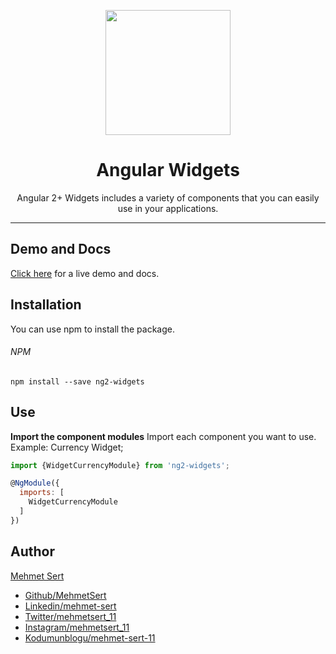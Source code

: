 <p align="center">
  <img height="200px" width="200px" style="text-align: center;" src="https://www.mehmetsert.com.tr/assets/img/ng2-widgets-logo.png">
  <h1 align="center">Angular Widgets</h1>
</p>
<p align="center">Angular 2+ Widgets includes a variety of components that you can easily use in your applications.</p>

------------

## Demo and Docs
[Click here](https://mehmetsert.github.io/ng2-widgets/ "Click here") for a live demo and docs.

## Installation
You can use npm to install the package.

###### NPM
```
npm install --save ng2-widgets
```

## Use

**Import the component modules**
Import each component you want to use. Example: Currency Widget;
```javascript
import {WidgetCurrencyModule} from 'ng2-widgets';

@NgModule({
  imports: [
    WidgetCurrencyModule
  ]
})

```


## Author
[Mehmet Sert](https://mehmetsert.com.tr "Mehmet Sert")
- [Github/MehmetSert](https://github.com/MehmetSert "Github/MehmetSert")
- [Linkedin/mehmet-sert](https://www.linkedin.com/in/mehmet-sert/ "Linkedin/mehmet-sert")
- [Twitter/mehmetsert_11](https://twitter.com/mehmetsert_11 "Twitter/mehmetsert_11")
- [Instagram/mehmetsert_11](https://www.instagram.com/mehmetsert_11/ "Instagram/mehmetsert_11")
- [Kodumunblogu/mehmet-sert-11](https://kodumunblogu.net/auth/mehmet-sert-11 "Kodumunblogu/mehmet-sert-11")
